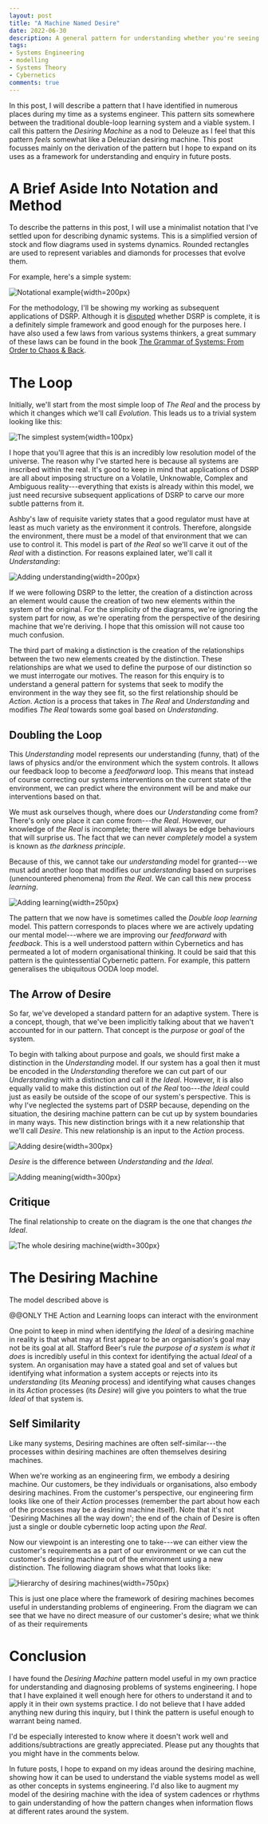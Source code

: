 ```yaml
---
layout: post
title: "A Machine Named Desire"
date: 2022-06-30
description: A general pattern for understanding whether you're seeing the whole picture
tags:
- Systems Engineering
- modelling
- Systems Theory
- Cybernetics
comments: true
---
```


In this post, I will describe a pattern that I have identified in numerous places during my time as a systems engineer. This pattern sits somewhere between the traditional double-loop learning system and a viable system. I call this pattern the *Desiring Machine* as a nod to Deleuze as I feel that this pattern *feels* somewhat like a Deleuzian desiring machine. This post focusses mainly on the derivation of the pattern but I hope to expand on its uses as a framework for understanding and enquiry in future posts.  

# A Brief Aside Into Notation and Method

To describe the patterns in this post, I will use a minimalist notation that I've settled upon for describing dynamic systems. This is a simplified version of stock and flow diagrams used in systems dynamics. Rounded rectangles are used to represent variables and diamonds for processes that evolve them.

For example, here's a simple system:

![Notational example](../images/desire_example.png){width=200px}

For the methodology, I'll be showing my working as subsequent applications of DSRP. Although it is [disputed](http://dx.doi.org/10.1016/j.evalprogplan.2008.04.002) whether DSRP is complete, it is a definitely simple framework and good enough for the purposes here. I have also used a few laws from various systems thinkers, a great summary of these laws can be found in the book [The Grammar of Systems: From Order to Chaos & Back](https://www.scio.org.uk/resources/grammar-systems-order-chaos-back).

# The Loop

Initially, we'll start from the most simple loop of *The Real* and the process by which it changes which we'll call *Evolution*. This leads us to a trivial system looking like this:

![The simplest system](../images/base.png){width=100px}

I hope that you'll agree that this is an incredibly low resolution model of the universe. The reason why I've started here is because all systems are inscribed within the real. It's good to keep in mind that applications of DSRP are all about imposing structure on a Volatile, Unknowable, Complex and Ambiguous reality---everything that exists is already within this model, we just need recursive subsequent applications of DSRP to carve our more subtle patterns from it.

Ashby's law of requisite variety states that a good regulator must have at least as much variety as the environment it controls. Therefore, alongside the environment, there must be a model of that environment that we can use to control it. This model is part of *the Real* so we'll carve it out of the *Real* with a distinction. For reasons explained later, we'll call it *Understanding*:

![Adding understanding](../images/desire_understanding.png){width=200px}

If we were following DSRP to the letter, the creation of a distinction across an element would cause the creation of two new elements within the system of the original. For the simplicity of the diagrams, we're ignoring the system part for now, as we're operating from the perspective of the desiring machine that we're deriving. I hope that this omission will not cause too much confusion.

The third part of making a distinction is the creation of the relationships between the two new elements created by the distinction. These relationships are what we used to define the purpose of our distinction so we must interrogate our motives. The reason for this enquiry is to understand a general pattern for systems that seek to modify the environment in the way they see fit, so the first relationship should be *Action*. *Action* is a process that takes in *The Real* and *Understanding* and modifies *The Real* towards some goal based on *Understanding*.

## Doubling the Loop

This *Understanding* model represents our understanding (funny, that) of the laws of physics and/or the environment which the system controls. It allows our feedback loop to become a *feedforward* loop. This means that instead of course correcting our systems interventions on the current state of the environment, we can predict where the environment will be and make our interventions based on that.

We must ask ourselves though, where does our *Understanding* come from? There's only one place it can come from---*the Real*. However, our knowledge of *the Real* is incomplete; there will always be edge behaviours that will surprise us. The fact that we can never *completely* model a system is known as *the darkness principle*. 

Because of this, we cannot take our *understanding* model for granted---we must add another loop that modifies our *understanding* based on surprises (unencountered phenomena) from *the Real*. We can call this new process *learning*.

![Adding learning](../images/desire_learning.png){width=250px}

The pattern that we now have is sometimes called the *Double loop learning* model. This pattern corresponds to places where we are actively updating our mental model---where we are improving our *feedforward* with *feedback*. This is a well understood pattern within Cybernetics and has permeated a lot of modern organisational thinking. It could be said that this pattern is the quintessential Cybernetic pattern. For example, this pattern generalises the ubiquitous OODA loop model.

## The Arrow of Desire

So far, we've developed a standard pattern for an adaptive system. There is a concept, though, that we've been implicitly talking about that we haven't accounted for in our pattern. That concept is the *purpose* or *goal* of the system.

To begin with talking about purpose and goals, we should first make a distinction in the *Understanding* model. If our system has a goal then it must be encoded in the *Understanding* therefore we can cut part of our *Understanding* with a distinction and call it *the Ideal*. However, it is also equally valid to make this distinction out of *the Real* too---*the Ideal* could just as easily be outside of the scope of our system's perspective. This is why I've neglected the systems part of DSRP because, depending on the situation, the desiring machine pattern can be cut up by system boundaries in many ways. This new distinction brings with it a new relationship that we'll call *Desire*. This new relationship is an input to the *Action* process.

![Adding desire](../images/desire_desire.png){width=300px}

*Desire* is the difference between *Understanding* and *the Ideal*. 

![Adding meaning](../images/desire_meaning.png){width=300px}

## Critique

The final relationship to create on the diagram is the one that changes *the Ideal*. 

![The whole desiring machine](../images/desire_machinefull.png){width=300px}

# The Desiring Machine

The model described above is 

@@ONLY THE Action and Learning loops can interact with the environment

One point to keep in mind when identifying *the Ideal* of a desiring machine in reality is that what may at first appear to be an organisation's goal may not be its goal at all. Stafford Beer's rule *the purpose of a system is what it does* is incredibly useful in this context for identifying the actual *Ideal* of a system. An organisation may have a stated goal and set of values but identifying what information a system accepts or rejects into its *understanding* (its *Meaning* process) and identifying what causes changes in its *Action* processes (its *Desire*) will give you pointers to what the true *Ideal* of that system is.

## Self Similarity

Like many systems, Desiring machines are often self-similar---the processes within desiring machines are often themselves desiring machines.

When we're working as an engineering firm, we embody a desiring machine. Our customers, be they individuals or organisations, also embody desiring machines. From the customer's perspective, our engineering firm looks like one of their *Action* processes (remember the part about how each of the processes may be a desiring machine itself). Note that it's not 'Desiring Machines all the way down'; the end of the chain of Desire is often just a single or double cybernetic loop acting upon *the Real*. 

Now our viewpoint is an interesting one to take---we can either view the customer's requirements as a part of our environment or we can cut the customer's desiring machine out of the environment using a new distinction. The following diagram shows what that looks like:


![Hierarchy of desiring machines](../images/desire_net.png){width=750px}

This is just one place where the framework of desiring machines becomes useful in understanding problems of engineering. From the diagram we can see that we have no direct measure of our customer's desire; what we think of as their requirements

# Conclusion

I have found the *Desiring Machine* pattern model useful in my own practice for understanding and diagnosing problems of systems engineering. I hope that I have explained it well enough here for others to understand it and to apply it in their own systems practice. I do not believe that I have added anything new during this inquiry, but I think the pattern is useful enough to warrant being named.

I'd be especially interested to know where it doesn't work well and additions/subtractions are greatly appreciated. Please put any thoughts that you might have in the comments below.

In future posts, I hope to expand on my ideas around the desiring machine, showing how it can be used to understand the viable systems model as well as other concepts in systems engineering. I'd also like to augment my model of the desiring machine with the idea of system cadences or rhythms to gain understanding of how the pattern changes when information flows at different rates around the system.
